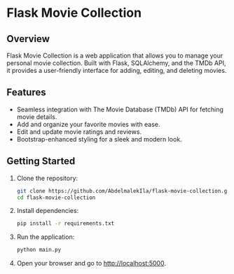 # Flask Movie Collection

## Overview

Flask Movie Collection is a web application that allows you to manage your personal movie collection. Built with Flask, SQLAlchemy, and the TMDb API, it provides a user-friendly interface for adding, editing, and deleting movies.

## Features

- Seamless integration with The Movie Database (TMDb) API for fetching movie details.
- Add and organize your favorite movies with ease.
- Edit and update movie ratings and reviews.
- Bootstrap-enhanced styling for a sleek and modern look.

## Getting Started

1. Clone the repository:

    ```bash
    git clone https://github.com/AbdelmalekIla/flask-movie-collection.git
    cd flask-movie-collection
    ```

2. Install dependencies:

    ```bash
    pip install -r requirements.txt
    ```

3. Run the application:

    ```bash
    python main.py
    ```

4. Open your browser and go to [http://localhost:5000](http://localhost:5000).
